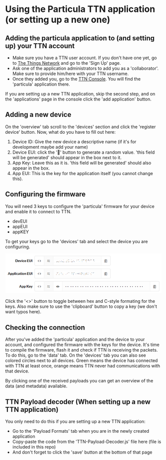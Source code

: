 # Using the Particula TTN application (or setting up a new one)

## Adding the particula application to (and setting up) your TTN account

- Make sure you have a TTN user account.
If you don't have one yet, go to [The Things Network](https://www.thethingsnetwork.org/)
and go to the 'Sign Up' page.
- Ask one of the application administrators to add you as a 'collaborator'.
Make sure to provide him/here with your TTN username.
- Once they added you, go to the [TTN Console](https://console.thethingsnetwork.org/applications).
You will find the 'particula' application there.

If you are setting up a new TTN application, skip the second step,
and on the 'applications' page in the console click the 'add application' button.

## Adding a new device

On the 'overview' tab scroll to the 'devices' section
and click the 'register device' button. Now, what do you have to fill out here:

1. Device ID: Give the new device a descriptive name
(if it's for development maybe add your name)
2. Device EUI: click the '🔀' button to generate a random value.
'this field will be generated' should appear in the box next to it.
3. App Key: Leave this as it is. 'this field will be generated'
should also appear in the box.
4. App EUI: This is the key for the application itself (you cannot change this).

## Configuring the firmware

You will need 3 keys to configure the 'particula' firmware for your device
and enable it to connect to TTN.

- devEUI
- appEUI
- appKEY

To get your keys go to the 'devices' tab and select the device you are configuring.

![TTN Keys Interface](./assets/ttn-keys-interface.png)

Click the '<>' button to toggle between hex and C-style formating for the keys.
Also make sure to use the 'clipboard' button to copy a key (we don't want typos here).

## Checking the connection

After you've added the 'particula' application and the device to your account,
and configured the firmware with the keys for the device.
It's time to compile the firmware, flash it and check if TTN is receiving the packets.
To do this, go to the 'data' tab.
On the 'devices' tab you can also see colored circles next to all devices.
Green means the device has connected with TTN at least once,
orange means TTN never had communications with that device.

By clicking one of the received payloads you can get an overview of the data
(and metadata) available.

## TTN Payload decoder (When setting up a new TTN application)

You only need to do this if you are setting up a new TTN application:

- Go to the 'Payload Formats' tab when you are in the newly created application
- Copy-paste the code from the 'TTN-Payload-Decoder.js' file here
(file is included in this repo)
- And don't forget to click the 'save' button at the bottom of that page
